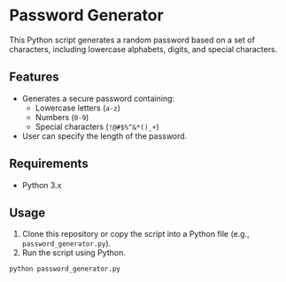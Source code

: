 # Password Generator

This Python script generates a random password based on a set of characters, including lowercase alphabets, digits, and special characters.

## Features
- Generates a secure password containing:
  - Lowercase letters (`a-z`)
  - Numbers (`0-9`)
  - Special characters (`!@#$%^&*()_+`)
- User can specify the length of the password.

## Requirements
- Python 3.x

## Usage
1. Clone this repository or copy the script into a Python file (e.g., `password_generator.py`).
2. Run the script using Python.

```bash
python password_generator.py




